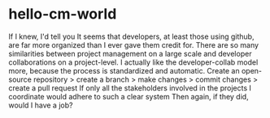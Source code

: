 # hello-cm-world
If I knew, I'd tell you
It seems that developers, at least those using github, are far more organized than I ever gave them credit for.
There are so many similarities between project management on a large scale and developer collaborations on a project-level. 
I actually like the developer-collab model more, because the process is standardized and automatic.
Create an open-source repository > create a branch > make changes > commit changes > create a pull request 
If only all the stakeholders involved in the projects I coordinate would adhere to such a clear system
Then again, if they did, would I have a job?
